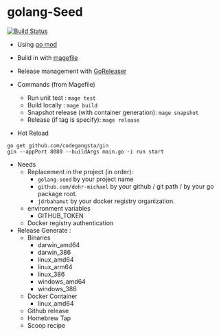 golang-Seed
===========

[![Build Status](https://travis-ci.org/dohr-michael/golang-seed.svg?branch=master)](https://travis-ci.org/dohr-michael/golang-seed)


- Using [go mod](https://github.com/golang/go/wiki/Modules)
- Build in with [magefile](https://magefile.org/)
- Release management with [GoReleaser](https://goreleaser.com/)

- Commands (from Magefile)
    - Run unit test : `mage test` 
    - Build locally : `mage build` 
    - Snapshot release (with container generation): `mage snapshot` 
    - Release (if tag is specify): `mage release`

- Hot Reload
```
go get github.com/codegangsta/gin
gin --appPort 8080 --buildArgs main.go -i run start
```

- Needs
    - Replacement in the project (in order):
        - `golang-seed` by your project name
        - `github.com/dohr-michael` by your github / git path / by your go package root.
        - `jdrbahamut` by your docker registry organization.
    - environment variables
        - GITHUB_TOKEN
    - Docker registry authentication
- Release Generate :
    - Binaries
        - darwin_amd64
        - darwin_386
        - linux_amd64
        - linux_arm64
        - linux_386
        - windows_amd64
        - windows_386
    - Docker Container
        - linux_amd64
    - Github release
    - Homebrew Tap
    - Scoop recipe